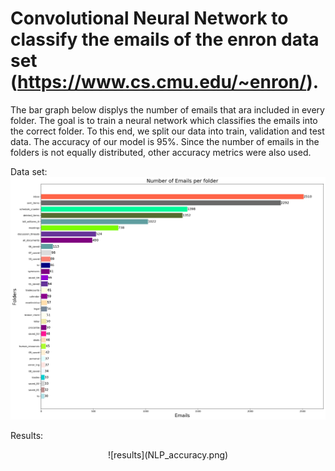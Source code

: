 # Convolutional Neural Network to classify the emails of the enron data set (https://www.cs.cmu.edu/~enron/).

The bar graph below displys the number of emails that ara included in every folder. The goal is to train a neural network which classifies the emails into the correct folder. To this end, we split our data into train, validation and test data. The accuracy of our model is 95%. Since the number of emails in the folders is not equally distributed, other accuracy metrics were also used.  

Data set:
![emails](emails_30.png)


Results:
<p align="center">  
![results](NLP_accuracy.png)
</p>
